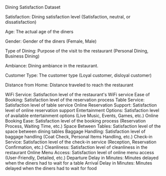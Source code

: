 Dining Satisfaction Dataset

Satisfaction: Dining satisfaction level (Satisfaction, neutral, or dissatisfaction)

Age: The actual age of the diners

Gender: Gender of the diners (Female, Male)

Type of Dining: Purpose of the visit to the restaurant (Personal Dining, Business Dining)

Ambiance: Dining ambiance in the restaurant.

Customer Type: The customer type (Loyal customer, disloyal customer)

Distance from Home: Distance traveled to reach the restaurant

WiFi Service: Satisfaction level of the restaurant's WiFi service
Ease of Booking: Satisfaction level of the reservation process
Table Service: Satisfaction level of table service
Online Reservation Support: Satisfaction level of online reservation support
Entertainment Options: Satisfaction level of available entertainment options (Live Music, Events, Games, etc.)
Online Booking Ease: Satisfaction level of the booking process (Reservation Process, Waiting Time, etc.)
Space Between Tables: Satisfaction level of the space between dining tables
Baggage Handling: Satisfaction level of baggage handling (Coat Check, Personal Items Handling, etc.)
Check-in Service: Satisfaction level of the check-in service (Reception, Reservation Confirmation, etc.)
Cleanliness: Satisfaction level of cleanliness in the restaurant
Online Menu Access: Satisfaction level of online menu access (User-Friendly, Detailed, etc.)
Departure Delay in Minutes: Minutes delayed when the diners had to wait for a table
Arrival Delay in Minutes: Minutes delayed when the diners had to wait for food
